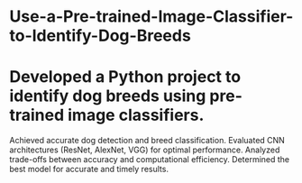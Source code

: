 # Use-a-Pre-trained-Image-Classifier-to-Identify-Dog-Breeds
# Developed a Python project to identify dog breeds using pre-trained image classifiers.
Achieved accurate dog detection and breed classification.
Evaluated CNN architectures (ResNet, AlexNet, VGG) for optimal performance.
Analyzed trade-offs between accuracy and computational efficiency.
Determined the best model for accurate and timely results.
